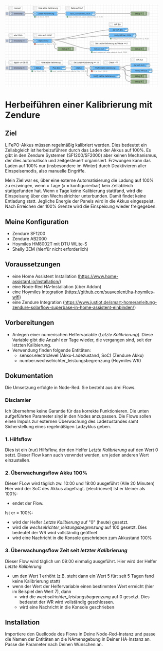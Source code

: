 
![Foto einer Pyramide](/Flows_kalibrierung.JPG)

# Herbeiführen einer Kalibrierung mit Zendure
## Ziel
LiFePO-Akkus müssen regelmäßig kalibriert werden. Dies bedeutet ein Zellabgleich ist herbeizuführen durch das Laden der Akkus auf 100%.
Es gibt in den Zendure Systemen (SF1200/SF2000) aber keinen Mechanismus, der dies automatisch und zeitgesteuert organisiert. 
Erzwungen kann das Laden auf 100% nur (insbesondere im Winter) durch Deaktivieren aller Einspeisemodis, also manuelle Eingriffe.

Mein Ziel war es, über eine externe Automatisierung die Ladung auf 100% zu erzwingen, wenn x Tage (x = konfigurierbar) kein Zellableich stattgefunden hat.
Wenn x Tage keine Kalibierung stattfand, wird die Einspeisung über den Wechselrichter unterbunden. Damit findet keine Entladung statt. Jegliche Energie der Panels wird in die Akkus eingespeist. 
Nach Erreichen der 100% Grenze wird die Einspeisung wieder freigegeben.

## Meine Konfiguration
 - Zendure SF1200
 - Zendure AB2000
 - Hoymiles HM8002T mit DTU WLite-S
 - Shelly 3EM (hierfür nicht erforderlich)

## Voraussetzungen
- eine Home Assistent Installation (https://www.home-assistant.io/installation/)
- eine Node-Red HA-Installation (über Addon)
- eine Hoymiles Integration (https://github.com/suaveolent/ha-hoymiles-wifi)
- eine Zendure Integration (https://www.justiot.de/smart-home/anleitung-zendure-solarflow-superbase-in-home-assistent-einbinden/)

## Vorbereitungen
- Anlegen einer numerischen Helfervariable (_Letzte Kalibrierung_). Diese Variable gibt die Anzahl der Tage wieder, die vergangen sind, seit der letzten Kalibierung.
- Verwendung finden folgende Entitäten:
  - sensor.electriclevel (Akku-Ladezustand, SoC) (Zendure Akku)
  - number.wechselrichter_leistungsbegrenzung (Hoymiles WR)

## Dokumentation
Die Umsetzung erfolgte in Node-Red.
Sie besteht aus drei Flows.

### Disclamier
Ich übernehme keine Garantie für das korrekte Funktionieren. Die unten aufgeführten Parameter sind in den Nodes anzupassen. Die Flows sollen einen Impuls zur externen Überwachung des Ladezustandes samt Sicherstellung eines regelmäßigen Ladzyklus geben.

### 1. Hilfsflow
Dies ist ein (nur) Hilfsflow, der den Helfer _Letzte Kalibrierung_ auf den Wert 0 setzt. Dieser Flow kann auch verwndet werden, um jeden anderen Wert einzustellen.

### 2. Überwachungsflow Akku 100%
Dieser FLow wird täglich zw. 10:00 und 19:00 ausgeführt (Alle 20 Minuten)
Hier wird der SoC des Akkus abgefragt. (electricevel)
Ist er kleiner als 100%:
- endet der Flow.

Ist er = 100%:
- wird der Helfer _Letzte Kalibierung_ auf "0" (heute) gesetzt.
- wird die _wechselrichter_leistungsbegrenzung_ auf 100 gesetzt. Dies bedeutet der WR wird vollständig geöffnet
- wird eine Nachricht in die Konsole geschrieben zum Akkustand 100%

### 3. Überwachungsflow Zeit seit _letzter Kalibrierung_
Dieser Flow wird täglich um 09:00 einmalig ausgeführt.
Hier wird der Helfer _Letzte Kalibierung_
- um den Wert 1 erhöht (z.B. steht dann ein Wert 5 für: seit 5 Tagen fand keine Kalibrierung statt)
- wenn der Wert der Helfervariable einen bestimmten Wert erreicht (hier im Beispiel den Wert 7), dann 
  - wird die _wechselrichter_leistungsbegrenzung_ auf 0 gesetzt. Dies bedeutet der WR wird vollständig geschlossen.
  - wird eine Nachricht in die Konsole geschrieben

## Installation
Importiere den Quellcode des Flows in Deine Node-Red-Instanz und passe die Namen der Entitäten an die NAmensgebung in Deiner HA-Instanz an.
Passe die Parameter nach Deinen Wünschen an.


